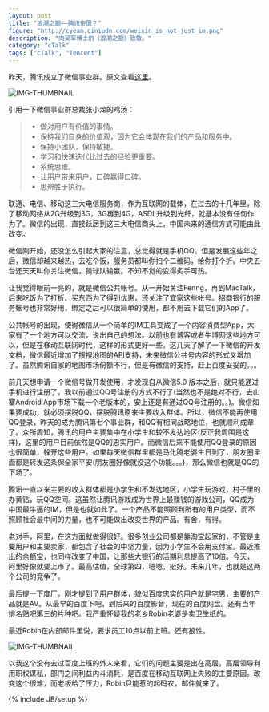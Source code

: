 ```yaml
---
layout: post
title: "浪潮之巅——腾讯帝国？"
figure: "http://cyeam.qiniudn.com/weixin_is_not_just_im.png"
description: "向吴军博士的《浪潮之巅》致敬。"
category: "cTalk"
tags: ["cTalk", "Tencent"]
---
```


昨天，腾讯成立了微信事业群。原文查看[这里](http://tech.qq.com/a/20140506/069700.htm)。

![IMG-THUMBNAIL](http://img1.gtimg.com/tech/pics/hv1/233/157/1585/103104893.jpg)

引用一下微信事业群总裁张小龙的鸡汤：

>+ 做对用户有价值的事情。
>+ 保持我们自身的价值观，因为它会体现在我们的产品和服务中。
>+ 保持小团队，保持敏捷。
>+ 学习和快速迭代比过去的经验更重要。
>+ 系统思维。
>+ 让用户带来用户，口碑赢得口碑。
>+ 思辨胜于执行。

联通、电信、移动这三大电信服务商，作为互联网的载体，在过去的十几年里，除了移动网络从2G升级到3G，3G再到4G，ASDL升级到光纤，就基本没有任何作为了。微信的出现，直接跃居到这三大电信商头上，中国未来的通信方式可能由此改变。

微信刚开始，还没怎么引起大家的注意，总觉得就是手机QQ。但是发展这些年之后，微信却越来越热，去吃个饭，服务员都叫你扫个二维码，给你打个折。中央五台还天天叫你关注微信，猜球队输赢。不知不觉的变得炙手可热。

让我觉得眼前一亮的，就是微信公共帐号。从一开始关注Fenng，再到MacTalk，后来吃饭为了打折、买东西为了得到优惠，还关注了宜家这些帐号。招商银行的服务帐号也非常好用，绑定之后可以很简单的使用，都不用去下载它们的App了。

公共帐号的出现，使得微信从一个简单的IM工具变成了一个内容消费型App，大家有了一个地方可以交流，说出自己的想法。以前也有博客或者牛博网这些地方可以，但是在移动互联网时代，这样的形式更好一些。这几天了解了一下微信的开发文档，微信最近增加了搜搜地图的API支持，未来微信公共号内容的形式又增加了。虽然腾讯自家的地图市场份额不行，但是有微信的支持，赶上百度妥妥的。。。

前几天想申请一个微信号做开发使用，才发现自从微信5.0 版本之后，就只能通过手机进行注册了，我以前通过QQ号注册的方式不行了(当然也不是绝对不行，去山寨Android App市场下载一个老版本的，安上还是有通过QQ号注册的。。)。微信如果要成功，就必须摆脱QQ，摆脱腾讯原来主要收入群体。所以，微信不能再使用QQ登录，昨天的成为腾讯第七个事业群，和QQ有相同战略地位，也就顺利成章了。众所周知，腾讯的用户主要集中在小学生和较不发达地区(反正我周围是这样)，这里的用户目前依然是QQ的忠实用户。而微信后来不能使用QQ登录的原因也很简单，躲开这些用户。如果每天微信群里都是马化腾老婆生日到了，朋友圈里面都是转发这条保全家平安(朋友圈好像就没这个功能。。。)，那么微信也就是QQ的下场了。

腾讯一直以来主要的收入群体都是小学生和不发达地区，小学生玩游戏，村子里的办黄钻，玩QQ空间。这虽然让腾讯游戏成为世界上最赚钱的游戏公司，QQ成为中国最牛逼的IM，但是也就如此了。一个产品不能照顾到所有的用户类型，而不照顾社会最中间的力量，也不可能做出改变世界的产品。有舍，有得。

老对手，阿里，在这方面就做得很好。很多创业公司都是靠淘宝起家的，不管是主要用户和主要卖家，都包含了社会的中坚力量，因为小学生不会用支付宝。最近推出的余额宝，也同样改变了中国，让那些大银行的活期利息提高了10倍。今天，阿里好像就要上市了。最高估值，全球第四，嗯嗯，挺好。未来几年，也就是这两个公司的竞争了。

最后提一下度厂。刚才提到了用户群体，貌似百度忠实的用户就是宅男，主要的产品就是AV。从最早的百度下吧，到后来的百度影音，现在的百度网盘。还有当年排名贴吧第三的片种吧。我严重怀疑我的老乡Robin老婆是卖卫生纸的。

最近Robin在内部邮件里说，要求员工10点以前上班。还有狼性。

![IMG-THUMBNAIL](http://cyeam.qiniudn.com/47c4717dcf3871c68e6c483b3985f713_r.jpg)

以我这个没有去过百度上班的外人来看，它们的问题主要是出在高层，高层领导利用职权谋私，部门之间利益内斗消耗，是百度在移动互联网上失败的主要原因。改变这个很难，而老板给了压力，Robin只能惹的起码农，邮件就来了。

{% include JB/setup %}